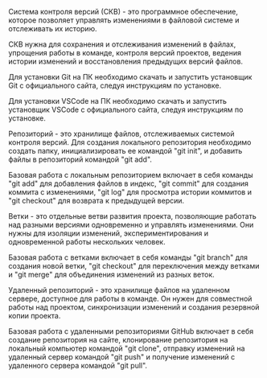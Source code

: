 Система контроля версий (СКВ) - это программное обеспечение, которое позволяет управлять изменениями в файловой системе и отслеживать их историю.

СКВ нужна для сохранения и отслеживания изменений в файлах, упрощения работы в команде, контроля версий проектов, ведения истории изменений и восстановления предыдущих версий файлов.

Для установки Git на ПК необходимо скачать и запустить установщик Git с официального сайта, следуя инструкциям по установке.

Для установки VSCode на ПК необходимо скачать и запустить установщик VSCode с официального сайта, следуя инструкциям по установке.

Репозиторий - это хранилище файлов, отслеживаемых системой контроля версий. Для создания локального репозитория необходимо создать папку, инициализировать ее командой "git init", и добавить файлы в репозиторий командой "git add".

Базовая работа с локальным репозиторием включает в себя команды "git add" для добавления файлов в индекс, "git commit" для создания коммита с изменениями, "git log" для просмотра истории коммитов и "git checkout" для возврата к предыдущей версии.

Ветки - это отдельные ветви развития проекта, позволяющие работать над разными версиями одновременно и управлять изменениями. Они нужны для изоляции изменений, экспериментирования и одновременной работы нескольких человек.

Базовая работа с ветками включает в себя команды "git branch" для создания новой ветки, "git checkout" для переключения между ветками и "git merge" для объединения изменений из разных веток.

Удаленный репозиторий - это хранилище файлов на удаленном сервере, доступное для работы в команде. Он нужен для совместной работы над проектом, синхронизации изменений и создания резервной копии проекта.

Базовая работа с удаленными репозиториями GitHub включает в себя создание репозитория на сайте, клонирование репозитория на локальный компьютер командой "git clone", отправку изменений на удаленный сервер командой "git push" и получение изменений с удаленного сервера командой "git pull".